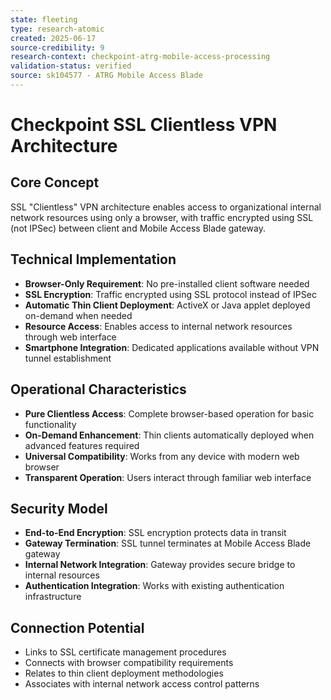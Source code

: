 ```yaml
---
state: fleeting
type: research-atomic
created: 2025-06-17
source-credibility: 9
research-context: checkpoint-atrg-mobile-access-processing
validation-status: verified
source: sk104577 - ATRG Mobile Access Blade
---
```


# Checkpoint SSL Clientless VPN Architecture

## Core Concept
SSL "Clientless" VPN architecture enables access to organizational internal network resources using only a browser, with traffic encrypted using SSL (not IPSec) between client and Mobile Access Blade gateway.

## Technical Implementation
- **Browser-Only Requirement**: No pre-installed client software needed
- **SSL Encryption**: Traffic encrypted using SSL protocol instead of IPSec
- **Automatic Thin Client Deployment**: ActiveX or Java applet deployed on-demand when needed
- **Resource Access**: Enables access to internal network resources through web interface
- **Smartphone Integration**: Dedicated applications available without VPN tunnel establishment

## Operational Characteristics
- **Pure Clientless Access**: Complete browser-based operation for basic functionality
- **On-Demand Enhancement**: Thin clients automatically deployed when advanced features required
- **Universal Compatibility**: Works from any device with modern web browser
- **Transparent Operation**: Users interact through familiar web interface

## Security Model
- **End-to-End Encryption**: SSL encryption protects data in transit
- **Gateway Termination**: SSL tunnel terminates at Mobile Access Blade gateway
- **Internal Network Integration**: Gateway provides secure bridge to internal resources
- **Authentication Integration**: Works with existing authentication infrastructure

## Connection Potential
- Links to SSL certificate management procedures
- Connects with browser compatibility requirements
- Relates to thin client deployment methodologies
- Associates with internal network access control patterns